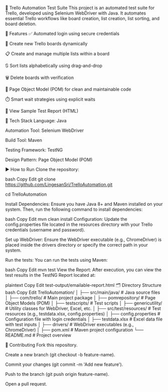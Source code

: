 🚀 Trello Automation Test Suite
This project is an automated test suite for Trello, developed using Selenium WebDriver with Java. It automates essential Trello workflows like board creation, list creation, list sorting, and board deletion.

📌 Features
✅ Automated login using secure credentials

📝 Create new Trello boards dynamically

📋 Create and manage multiple lists within a board

🔃 Sort lists alphabetically using drag-and-drop

🗑️ Delete boards with verification

🧱 Page Object Model (POM) for clean and maintainable code

⏱️ Smart wait strategies using explicit waits

📄 View Sample Test Report (HTML)

🧰 Tech Stack
Language: Java

Automation Tool: Selenium WebDriver

Build Tool: Maven

Testing Framework: TestNG

Design Pattern: Page Object Model (POM)

▶️ How to Run
Clone the repository:

bash
Copy
Edit
git clone https://github.com/LingesanSri/TrelloAutomation.git

cd TrelloAutomation

Install Dependencies: Ensure you have Java 8+ and Maven installed on your system. Then, run the following command to install dependencies:

bash
Copy
Edit
mvn clean install
Configuration: Update the config.properties file located in the resources directory with your Trello credentials (username and password).

Set up WebDriver: Ensure the WebDriver executable (e.g., ChromeDriver) is placed inside the drivers directory or specify the correct path in your system.

Run the tests: You can run the tests using Maven:

bash
Copy
Edit
mvn test
View the Report: After execution, you can view the test results in the TestNG Report located at:

plaintext
Copy
Edit
test-output/emailable-report.html
🗂️ Directory Structure
bash
Copy
Edit
TrelloAutomation/
│
├── src/main/java/                 # Java source files
│   ├── com/trello/                # Main project package
│       ├── pomrepository/         # Page Object Models (POM)
│       ├── testscripts/           # Test scripts
│       ├── genericutility/        # Utility classes for WebDriver, Excel, etc.
│
├── src/test/resources/            # Test resources (e.g., testdata.xlsx, config.properties)
│   ├── config.properties          # Configuration file with login credentials
│   ├── testdata.xlsx              # Excel data file with test inputs
│
├── drivers/                       # WebDriver executables (e.g., ChromeDriver)
│
├── pom.xml                        # Maven project configuration
└── README.md                      # Project overview


👥 Contributing
Fork this repository.

Create a new branch (git checkout -b feature-name).

Commit your changes (git commit -m 'Add new feature').

Push to the branch (git push origin feature-name).

Open a pull request.
